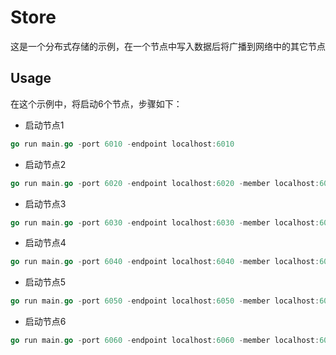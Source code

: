 # Store

这是一个分布式存储的示例，在一个节点中写入数据后将广播到网络中的其它节点

## Usage
在这个示例中，将启动6个节点，步骤如下：
* 启动节点1
```go
go run main.go -port 6010 -endpoint localhost:6010
```
* 启动节点2
```go
go run main.go -port 6020 -endpoint localhost:6020 -member localhost:6010
```
* 启动节点3
```go
go run main.go -port 6030 -endpoint localhost:6030 -member localhost:6010
```
* 启动节点4
```go
go run main.go -port 6040 -endpoint localhost:6040 -member localhost:6010
```
* 启动节点5
```go
go run main.go -port 6050 -endpoint localhost:6050 -member localhost:6010
```
* 启动节点6
```go
go run main.go -port 6060 -endpoint localhost:6060 -member localhost:6010
```

